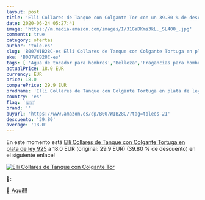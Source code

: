 ```yaml
---
layout: post
title: 'Elli Collares de Tanque con Colgante Tor con un 39.80 % de descuento'
date: 2020-06-24 05:27:41
image: 'https://m.media-amazon.com/images/I/31GaDKms3kL._SL400_.jpg'
comments: true
category: ofertas
author: 'tole.es'
slug: 'B007WIB28C-es Elli Collares de Tanque con Colgante Tortuga en plata de...'
sku: 'B007WIB28C-es'
tags: [ 'Agua de tocador para hombres','Belleza','Fragancias para hombres','Perfumes y fragancias','Productos para el cuidado de la piel','Sets y juegos para el cuidado de la piel','de','ley','plata', ]
actualPrice: 18.0 EUR
currency: EUR
price: 18.0
comparePrice: 29.9 EUR
prodname: 'Elli Collares de Tanque con Colgante Tortuga en plata de ley 925'
country: 'es'
flag: '🇪🇸'
brand: ''
buyurl: 'https://www.amazon.es/dp/B007WIB28C/?tag=tolees-21'
descuento: '39.80'
average: '18.0'
---
```


En este momento está [Elli Collares de Tanque con Colgante Tortuga en plata de ley 925](https://www.amazon.es/dp/B007WIB28C/?tag=tolees-21) a 18.0 EUR (original: 29.9 EUR) (39.80 %  de descuento) en el siguiente enlace!

[![Elli Collares de Tanque con Colgante Tor](https://m.media-amazon.com/images/I/31GaDKms3kL._SL400_.jpg)](https://www.amazon.es/dp/B007WIB28C/?tag=tolees-21)

🔎:


[🛒 Aquí!!!](https://www.amazon.es/dp/B007WIB28C/?tag=tolees-21)
